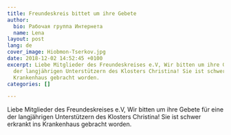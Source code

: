 ```yaml
---
title: Freundeskreis bittet um ihre Gebete
author:
  bio: Рабочая группа Интернета
  name: Lena
layout: post
lang: de
cover_image: Hiobmon-Tserkov.jpg
date: 2018-12-02 14:52:45 +0100
excerpt: Liebe Mitglieder des Freundeskreises e.V, Wir bitten um ihre Gebete für eine
  der langjährigen Unterstützern des Klosters Christina! Sie ist schwer erkrankt ins
  Krankenhaus gebracht worden.
categories: []

---
```

Liebe Mitglieder des Freundeskreises e.V, Wir bitten um ihre Gebete für  eine der langjährigen Unterstützern des Klosters Christina! Sie ist  schwer erkrankt ins Krankenhaus gebracht worden.